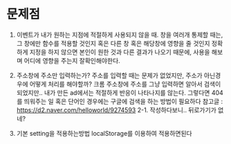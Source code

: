 # 문제점

1.  이벤트가 내가 원하는 지점에 적절하게 사용되지 않을 때.
    창을 여러개 통제할 때는, 그 창에만 함수를 적용할 것인지 혹은 다른 창 혹은 해당창에 영향을 줄 것인지
    정확하게 지정을 하지 않으면 본인이 원한 것과 다른 결과가 나오기 때문에, 사용을 해보며 어디에 영향을 주는지 잘확인해야한다.

2.  주소창에 주소만 입력하는가?
    주소를 입력할 때는 문제가 없었지만, 주소가 아닌경우에 어떻게 처리를 해야할까?
    크롬 주소창에 주소를 그냥 입력하면 알아서 검색이 되었지만.. 내가 만든 ad에서는 적절하게 반응이 나타나지를 않는다. 그렇다면 404를 띄워주는 일 혹은 단어인 경우에는 구글에 검색을 하는 방법이 필요하다
    참고글 : https://d2.naver.com/helloworld/9274593
    2-1. 작성하다보니.. 뒤로가기가 없네?
3.  기본 setting을 적용하는방법
    localStorage를 이용하여 적용하면된다
